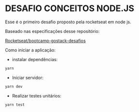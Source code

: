 # DESAFIO CONCEITOS NODE.JS

Esse é o primeiro desafio proposto pela rocketseat em node js. 

Baseado nas especificações desse repositório:

[Rocketseat/bootcamp-gostack-desafios](https://github.com/Rocketseat/bootcamp-gostack-desafios/tree/master/desafio-conceitos-nodejs)

Como iniciar a aplicação:

- instalar dependências:

```jsx
yarn 
```

- Iniciar servidor:

```jsx
yarn dev
```

- Realizar testes unitários:

```jsx
yarn test
```
